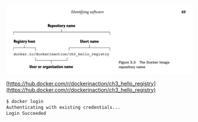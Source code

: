<img src="imgs/2021-11-05_13-29-19.png" />

[https://hub.docker.com/r/dockerinaction/ch3_hello_registry](https://hub.docker.com/r/dockerinaction/ch3_hello_registry)


```
$ docker login
Authenticating with existing credentials...
Login Succeeded
```


